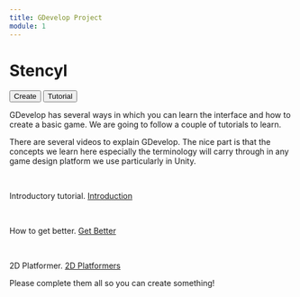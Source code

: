 ```yaml
---
title: GDevelop Project
module: 1
---
```


# Stencyl

<div class="tab">
  <button class="tablinks active" onclick="openTab(event, 'Create')">Create</button>
  <button class="tablinks" onclick="openTab(event, 'Tutorial')">Tutorial</button>
  
</div>

<div id="Create" class="tabcontent" style="display:block">
<p>GDevelop has several ways in which you can learn the interface and how to create a basic game. We are going to follow a couple of tutorials to learn.</p>


</div>

<div id="Tutorial" class="tabcontent">
There are several videos to explain GDevelop.  The nice part is that the concepts we learn here especially the terminology will carry through in any game design platform we use particularly in Unity.
<p>&nbsp;</p>
Introductory tutorial. <a href="https://www.youtube.com/watch?v=595-swNh0Mw&list=PL3YlZTdKiS89Kj7IQVPoNElJCWrjZaCC8" target="_blank">Introduction</a>
<p>&nbsp;</p>
How to get better. <a href="https://www.youtube.com/watch?v=5NzMs1JRuXA&list=PL3YlZTdKiS89LrdlHcHo5vePN3O3UhGwm&ab_channel=GDevelop" target="_blank">Get Better</a>
<p>&nbsp;</p>
2D Platformer. <a href="https://www.youtube.com/watch?v=eU0kkLSdw0Y&list=PL3YlZTdKiS898Wio0tvKjQM0x3zo4V0Mb&ab_channel=GDevelop" target="_blank">2D Platformers</a>

Please complete them all so you can create something!

</div>
